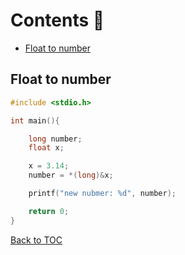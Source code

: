 # Contents 🚀
- [Float to number](#float-to-number)

## Float to number
```c
#include <stdio.h>

int main(){

    long number;
    float x;

    x = 3.14;
    number = *(long)&x;

    printf("new nubmer: %d", number);

    return 0;
}
```
[Back to TOC](#contents-)
